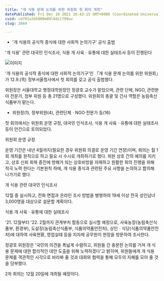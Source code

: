 ```yaml
---
title: "개 식용 문제 논의를 위한 위원회 첫 회의 개최"
datePublished: Fri Dec 10 2021 10:43:15 GMT+0000 (Coordinated Universal Time)
cuid: cm701utbh000m09l8dzi799uv
slug: 2844

---
```



- '개 식용의 공식적 종식에 대한 사회적 논의기구' 공식 출범

'개 식용' 관련 대국민 인식조사, 식용 개 사육ㆍ유통에 대한 실태조사 등이 진행된다

![이미지](https://cdn.hashnode.com/res/hashnode/image/upload/v1739252202183/d12c6082-446f-4749-a653-f8b869a5a406.jpeg)

'개 식용의 공식적 종식에 대한 사회적 논의기구'인 「개 식용 문제 논의를 위한 위원회」가 12.9.(목) 정부서울청사에서 첫 회의를 갖고 공식 출범했다.

위원장은 서울대학교 행정대학원장인 정광호 교수가 맡았으며, 관련 단체, NGO, 관련분야 전문가, 정부 위원 등 총 21명으로 구성했다. 위원회의 총괄 및 간사 역할은 농림축산식품부가 맡는다.

* 위원장(1), 정부위원(4), 관련단체ㆍNGO·전문가 등(16)

첫 회의에서는 위원회 운영 규정, 대국민 인식조사, 식용 개 사육ㆍ유통에 대한 실태조사 등이 안건으로 토의되었다.

위원회 운영 규정

운영 기간은 내년 4월까지(필요한 경우 위원회 의결로 운영 기간 연장)이며, 회의는 월 1회 개최를 원칙으로 하고 필요 시 수시로 개최하기로 했다. 위원 상호 간의 예의를 지키고, 상호 신뢰 회복 증진에 방해가 되는 상호비방을 자제하고 원활한 회의 진행을 위해 적극 노력 한다는 기본원칙 하에, 개 식용 종식과 관련된 주요 사항을 논의하고 합의해 나가기로 했다.

개 식용 관련 대국민 인식조사

12월 중 실시하고, 전화 면접과 온라인 조사 방법을 병행하여 19세 이상 전국 성인남녀 3,000명을 대상으로 설문할 계획이다.

식용 개 사육ㆍ유통에 대한 실태조사

'21. 12월부터 '22. 2월까지 관계부처 합동으로 실시할 예정으로, 사육농장(농림축산식품부, 환경부), 도살장(농림축산식품부, 식품의약품안전처), 상인ㆍ식당(식품의약품안전처)에 대하여 사육현황, 영업실태 등을 지자체 공무원이 현장을 방문하여 조사한다.

정광호 위원장은 '국민의 의견을 폭넓게 수렴하고, 위원들 간 충분한 논의를 거쳐 개 식용 문제에 대한 합리적인 대안 도출을 위해 노력하겠다'고 밝히며, 위원들에게 개 식용 문제를 객관적인 시각으로 바라봐 줄 것과 대화와 협력을 통해 모두의 지혜를 모아 줄 것을 당부했다.

2차 회의는 12월 20일에 개최될 예정이다.